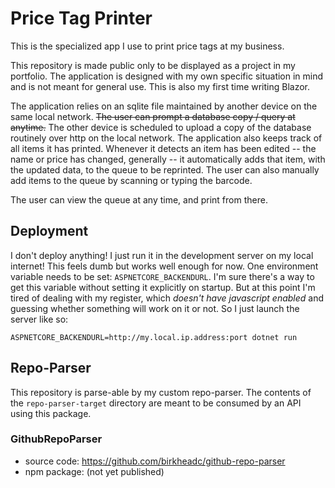 # Price Tag Printer

This is the specialized app I use to print price tags at my business.

This repository is made public only to be displayed as a project in my portfolio. The application is designed with my own specific situation in mind and is not meant for general use. This is also my first time writing Blazor.

The application relies on an sqlite file maintained by another device on the same local network. ~~The user can prompt a database copy / query at anytime.~~ The other device is scheduled to upload a copy of the database routinely over http on the local network. The application also keeps track of all items it has printed. Whenever it detects an item has been edited -- the name or price has changed, generally -- it automatically adds that item, with the updated data, to the queue to be reprinted. The user can also manually add items to the queue by scanning or typing the barcode.

The user can view the queue at any time, and print from there.

## Deployment

I don't deploy anything! I just run it in the development server on my local internet! This feels dumb but works well enough for now. One environment variable needs to be set: `ASPNETCORE_BACKENDURL`. I'm sure there's a way to get this variable without setting it explicitly on startup. But at this point I'm tired of dealing with my register, which *doesn't have javascript enabled* and guessing whether something will work on it or not. So I just launch the server like so:

`ASPNETCORE_BACKENDURL=http://my.local.ip.address:port dotnet run`

## Repo-Parser
This repository is parse-able by my custom repo-parser. The contents of the `repo-parser-target` directory are meant to be consumed by an API using this package.
### GithubRepoParser
- source code: https://github.com/birkheadc/github-repo-parser
- npm package: (not yet published)
